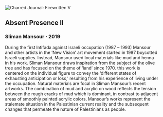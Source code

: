 <div class="artwork-of-the-day">
  <div class="container">
    <div class="img-wrapper">
      <img
        src="https://uploads4.wikiart.org/00328/images/sliman-mansour/introductory-image.jpeg!Large.jpeg"
        alt="Charred Journal: Firewritten V" />
    </div>
    <div class="artwork-detail">
      <div class="artwork-origin"> 
        <h2 class="artwork-name">Absent Presence II</h2>
        <h3 class="artist">
          Sliman Mansour
                    ·  2019
        </h3>
      </div>
      <p class="description">
        <span class="artwork-description-text ng-binding" ng-bind-html="viewModel.ArtworkOfTheDay.Description | unsafe">During the first Intifada against Israeli occupation (1987 – 1993) Mansour and other artists in the ‘New Vision’ art movement started in 1987 boycotted Israeli supplies. Instead, Mansour used local materials like mud and henna in his work. Sliman Mansour draws inspiration from the subject of the olive tree and has focused on the theme of ‘land’ since 1970. this work is centered on the individual figure to convey the ‘different states of exhausting anticipation or loss,’ resulting from his experience of living under the occupation. Natural materials are focal in Sliman Mansour’s recent artworks. The combination of mud and acrylic on wood reflects the tension between the rough cracks of mud which is dominant, in contrast to adjacent areas of smoothly painted acrylic colors. Mansour’s works represent the stalemate situation in the Palestinian current reality and the subsequent changes that permeate the nature of Palestinians as people.</span>
                        <div class="text-shadow-container" ng-show="showShadow" style=""></div>
      </p>
    </div>
  </div>

</div>
